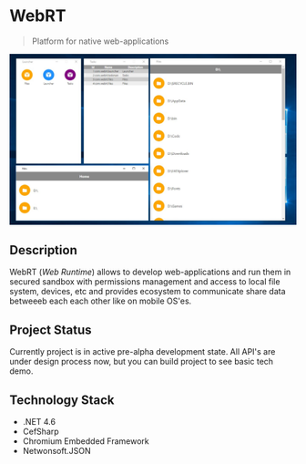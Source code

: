 # WebRT
> Platform for native web-applications

![Screenshot](https://raw.githubusercontent.com/odin3/web-rt/master/images/screen.jpg)

## Description
WebRT (*Web Runtime*) allows to develop web-applications and run them in secured sandbox with permissions management and
access to local file system, devices, etc and provides ecosystem to communicate share data betweeeb each each other like on mobile OS'es.

## Project Status
Currently project is in active pre-alpha development state. All API's are under design process now, but you can build project
to see basic tech demo.

## Technology Stack
* .NET 4.6
* CefSharp
* Chromium Embedded Framework
* Netwonsoft.JSON
